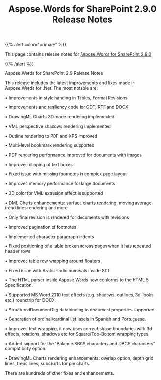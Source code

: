 ﻿---
title: Aspose.Words for SharePoint 2.9.0 Release Notes
articleTitle: Aspose.Words for SharePoint 2.9.0 Release Notes
linktitle: Aspose.Words for SharePoint 2.9.0 Release Notes
description: "Aspose.Words for SharePoint 2.9.0 Release Notes – learn about the latest updates and fixes."
type: docs
weight: 10
url: /sharepoint/aspose-words-for-sharepoint-2-9-0-release-notes/
---

{{% alert color="primary" %}} 

This page contains release notes for [Aspose.Words for SharePoint 2.9.0](https://downloads.aspose.com/words/sharepoint/new-releases/aspose.words-for-sharepoint-2.9.0/)

{{% /alert %}} 

Aspose.Words for SharePoint 2.9 Release Notes 

This release includes the latest improvements and fixes made in Aspose.Words for .Net. The most notable are:

• Improvements in style handing in Tables, Format Revisions

• Improvements and resiliency code for ODT, RTF and DOCX

• DrawingML Charts 3D mode rendering implemented

• VML perspective shadows rendering implemented

• Outline rendering to PDF and XPS improved

• Multi-level bookmark rendering supported

• PDF rendering performance improved for documents with images

• Improved clipping of text boxes

• Fixed issue with missing footnotes in complex page layout

• Improved memory performance for large documents

• 3D color for VML extrusion effect is supported

• DML Charts enhancements: surface charts rendering, moving average trend lines rendering and more

• Only final revision is rendered for documents with revisions

• Improved pagination of footnotes

• Implemented character paragraph indents

• Fixed positioning of a table broken across pages when it has repeated header rows

• Improved table row wrapping around floaters

• Fixed issue with Arabic-Indic numerals inside SDT

• The HTML parser inside Aspose.Words now conforms to the HTML 5 Specification.

• Supported MS Word 2010 text effects (e.g. shadows, outlines, 3d-looks etc.) roundtrip for DOCX.

• StructuredDocumentTag databinding to document properties supported.

• Generation of ordinal/cardinal list labels in Spanish and Portuguese.

• Improved text wrapping, it now uses correct shape boundaries with 3d effects, rotations, shadows etc for Square/Top-Bottom wrapping types.

• Added support for the "Balance SBCS characters and DBCS characters" compatibility option.

• DrawingML Charts rendering enhancements: overlap option, depth grid lines, trend lines, subcharts for pie charts.

There are hundreds of other fixes and enhancements.
